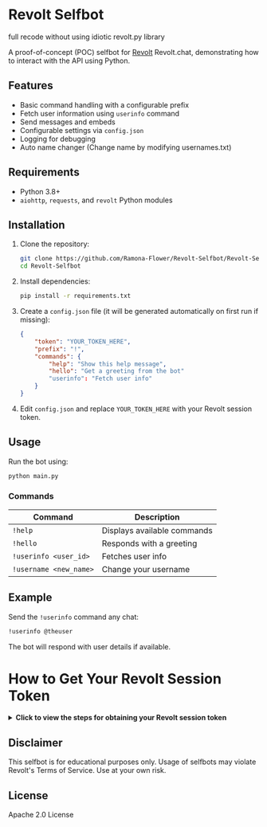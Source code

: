 # Revolt Selfbot

full recode without using idiotic revolt.py library

A proof-of-concept (POC) selfbot for [Revolt](https://revolt.chat) Revolt.chat, demonstrating how to interact with the API using Python.

## Features
- Basic command handling with a configurable prefix
- Fetch user information using `userinfo` command
- Send messages and embeds
- Configurable settings via `config.json`
- Logging for debugging
- Auto name changer (Change name by modifying usernames.txt)

## Requirements
- Python 3.8+
- `aiohttp`, `requests`, and `revolt` Python modules

## Installation
1. Clone the repository:
   ```sh
   git clone https://github.com/Ramona-Flower/Revolt-Selfbot/Revolt-Selfbot.git
   cd Revolt-Selfbot
   ```
2. Install dependencies:
   ```sh
   pip install -r requirements.txt
   ```
3. Create a `config.json` file (it will be generated automatically on first run if missing):
   ```json
   {
       "token": "YOUR_TOKEN_HERE",
       "prefix": "!",
       "commands": {
           "help": "Show this help message",
           "hello": "Get a greeting from the bot"
           "userinfo": "Fetch user info"
       }
   }
   ```
4. Edit `config.json` and replace `YOUR_TOKEN_HERE` with your Revolt session token.

## Usage
Run the bot using:
```sh
python main.py
```

### Commands
| Command    | Description |
|------------|------------|
| `!help`    | Displays available commands |
| `!hello`   | Responds with a greeting |
| `!userinfo <user_id>` | Fetches user info |
| `!username <new_name>` | Change your username |

## Example
Send the `!userinfo` command any chat:
```sh
!userinfo @theuser
```
The bot will respond with user details if available.
# How to Get Your Revolt Session Token 

<details>
<summary><strong>Click to view the steps for obtaining your Revolt session token</strong></summary>
   
# Tutorial
- To run the Revolt Selfbot, you'll need your x-session-token, which can be obtained from the network requests in your browser. Follow these steps carefully:


## Step 1: Open Revolt in Your Browser
1. Go to Revolt and log in to your account.
2. Open Developer Tools:
- Google Chrome / Edge: Press F12 or Ctrl + Shift + I
- Firefox: Press F12 or Ctrl + Shift + I
## Step 2: Start a New Application Session

1. Click on the "Network" tab in Developer Tools.
2. Make sure the filter is set to "Fetch/XHR" (in Chrome) or "XHR" in Firefox.
3. If the network log is empty, refresh the page (F5) to populate it with requests.
   
## Step 3: Send a Message
1. Open any DM or server channel.
2. Type a message and send it.
- Look for a request named "messages" in the Network tab.
3. Step 4: Find Your Token
- Click on the "messages" request.
- Navigate to the "Headers" tab.
- Scroll down to the Request Headers section.
- Locate the x-session-token field.
- Copy the token value (a long alphanumeric string).

</details>

## Disclaimer
This selfbot is for educational purposes only. Usage of selfbots may violate Revolt's Terms of Service. Use at your own risk.

## License
Apache 2.0 License
